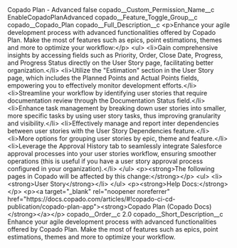 <?xml version="1.0" encoding="UTF-8"?>
<CustomMetadata xmlns="http://soap.sforce.com/2006/04/metadata" xmlns:xsi="http://www.w3.org/2001/XMLSchema-instance" xmlns:xsd="http://www.w3.org/2001/XMLSchema">
    <label>Copado Plan - Advanced</label>
    <protected>false</protected>
    <values>
        <field>copado__Custom_Permission_Name__c</field>
        <value xsi:type="xsd:string">EnableCopadoPlanAdvanced</value>
    </values>
    <values>
        <field>copado__Feature_Toggle_Group__c</field>
        <value xsi:type="xsd:string">copado__Copado_Plan</value>
    </values>
    <values>
        <field>copado__Full_Description__c</field>
        <value xsi:type="xsd:string">&lt;p&gt;Enhance your agile development process with advanced functionalities offered by Copado Plan. Make the most of features such as epics, point estimations, themes and more to optimize your workflow:&lt;/p&gt;
&lt;ul&gt;
&lt;li&gt;Gain comprehensive insights by accessing fields such as Priority, Order, Close Date, Progress, and Progress Status directly on the User Story page, facilitating better organization.&lt;/li&gt;
&lt;li&gt;Utilize the &quot;Estimation&quot; section in the User Story page, which includes the Planned Points and Actual Points fields, empowering you to effectively monitor development efforts.&lt;/li&gt;
&lt;li&gt;Streamline your workflow by identifying user stories that require documentation review through the Documentation Status field.&lt;/li&gt;
&lt;li&gt;Enhance task management by breaking down user stories into smaller, more specific tasks by using user story tasks, thus improving granularity and visibility.&lt;/li&gt;
&lt;li&gt;Effectively manage and report inter dependencies between user stories with the User Story Dependencies feature.&lt;/li&gt;
&lt;li&gt;More options for grouping user stories by epic, theme and feature.&lt;/li&gt;
&lt;li&gt;Leverage the Approval History tab to seamlessly integrate Salesforce approval processes into your user stories workflow, ensuring smoother operations (this is useful if you have a user story approval process configured in your organization).&lt;/li&gt;
&lt;/ul&gt;
&lt;p&gt;&lt;strong&gt;The following pages in Copado will be affected by this change:&lt;/strong&gt;&lt;/p&gt;
&lt;ul&gt;
&lt;li&gt;&lt;strong&gt;User Story&lt;/strong&gt;&lt;/li&gt;
&lt;/ul&gt;
&lt;p&gt;&lt;strong&gt;Help Docs:&lt;/strong&gt;&lt;/p&gt;
&lt;p&gt;&lt;a target=&quot;_blank&quot; rel=&quot;noopener noreferrer&quot; href=&quot;https://docs.copado.com/articles/#!copado-ci-cd-publication/copado-plan-app&quot;&gt;&lt;strong&gt;Copado Plan (Copado Docs)&lt;/strong&gt;&lt;/a&gt;&lt;/p&gt;</value>
    </values>
    <values>
        <field>copado__Order__c</field>
        <value xsi:type="xsd:double">2.0</value>
    </values>
    <values>
        <field>copado__Short_Description__c</field>
        <value xsi:type="xsd:string">Enhance your agile development process with advanced functionalities offered by Copado Plan. Make the most of features such as epics, point estimations, themes and more to optimize your workflow.</value>
    </values>
</CustomMetadata>
